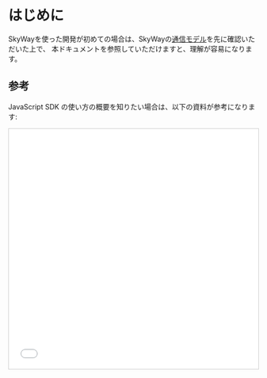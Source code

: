 # はじめに

SkyWayを使った開発が初めての場合は、SkyWayの[通信モデル](#)を先に確認いただいた上で、
本ドキュメントを参照していただけますと、理解が容易になります。

## 参考

JavaScript SDK の使い方の概要を知りたい場合は、以下の資料が参考になります:

<iframe src="//www.slideshare.net/slideshow/embed_code/key/xuUXu3NGqjETbc" width="595" height="485" frameborder="0" marginwidth="0" marginheight="0" scrolling="no" style="border:1px solid #CCC; border-width:1px; margin-bottom:5px; max-width: 100%;" allowfullscreen> </iframe> <div style="margin-bottom:5px"></div>